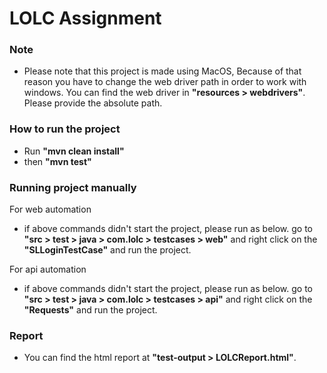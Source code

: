 # LOLC Assignment

### Note
* Please note that this project is made using MacOS, Because of that
reason you have to change the web driver path in order to work with windows.
You can find the web driver in **"resources > webdrivers"**. Please provide the 
absolute path.

### How to run the project
* Run **"mvn clean install"**
* then **"mvn test"**

### Running project manually
For web automation
* if above commands didn't start the project, please run as below.
go to **"src > test > java > com.lolc > testcases > web"** and right click 
on the **"SLLoginTestCase"** and run the project.

For api automation
* if above commands didn't start the project, please run as below.
go to **"src > test > java > com.lolc > testcases > api"** and right click 
on the **"Requests"** and run the project.

### Report
* You can find the html report at **"test-output > LOLCReport.html"**.